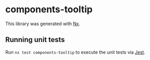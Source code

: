 # components-tooltip

This library was generated with [Nx](https://nx.dev).

## Running unit tests

Run `nx test components-tooltip` to execute the unit tests via [Jest](https://jestjs.io).
